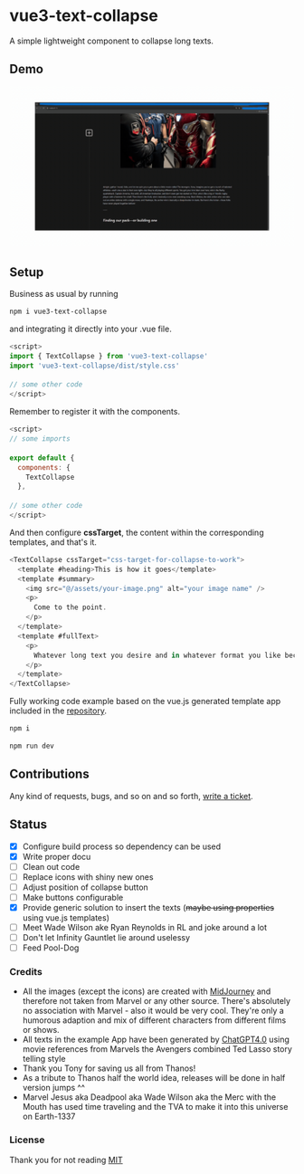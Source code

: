 # vue3-text-collapse

A simple lightweight component to collapse long texts.

## Demo

![Alt Text](demo.gif)

## Setup

Business as usual by running

```sh
npm i vue3-text-collapse
```

and integrating it directly into your .vue file.

```js
<script>
import { TextCollapse } from 'vue3-text-collapse'
import 'vue3-text-collapse/dist/style.css'

// some other code
</script>
```

Remember to register it with the components.

```js
<script>
// some imports

export default {
  components: {
    TextCollapse
  },

// some other code
</script>
```

And then configure __cssTarget__, the content within the corresponding templates, and that's it.

```js
<TextCollapse cssTarget="css-target-for-collapse-to-work">
  <template #heading>This is how it goes</template>
  <template #summary>
    <img src="@/assets/your-image.png" alt="your image name" />
    <p>
      Come to the point.
    </p>
  </template>
  <template #fullText>
    <p>
      Whatever long text you desire and in whatever format you like because the templates insert it with the HTML code.
    </p>
  </template>
</TextCollapse>
```

Fully working code example based on the vue.js generated template app included in the [repository](https://github.com/Dr4gon/vue-text-collapse).

```sh
npm i 
```

```sh
npm run dev
```

## Contributions

Any kind of requests, bugs, and so on and so forth, [write a ticket](https://github.com/Dr4gon/vue-text-collapse/issues/new).

## Status

- [x] Configure build process so dependency can be used
- [x] Write proper docu
- [ ] Clean out code
- [ ] Replace icons with shiny new ones
- [ ] Adjust position of collapse button
- [ ] Make buttons configurable
- [x] Provide generic solution to insert the texts (~~maybe using properties~~ using vue.js templates)
- [ ] Meet Wade Wilson ake Ryan Reynolds in RL and joke around a lot
- [ ] Don't let Infinity Gauntlet lie around uselessy
- [ ] Feed Pool-Dog

### Credits

- All the images (except the icons) are created with [MidJourney](https://www.midjourney.com/) and therefore not taken from Marvel or any other source. There's absolutely no association with Marvel - also it would be very cool. They're only a humorous adaption and mix of different characters from different films or shows.
- All texts in the example App have been generated by [ChatGPT4.0](https://chatgpt.com/) using movie references from Marvels the Avengers combined Ted Lasso story telling style
- Thank you Tony for saving us all from Thanos!
- As a tribute to Thanos half the world idea, releases will be done in half version jumps ^^
- Marvel Jesus aka Deadpool aka Wade Wilson aka the Merc with the Mouth has used time traveling and the TVA to make it into this universe on Earth-1337

### License

Thank you for not reading [MIT](LICENSE)
